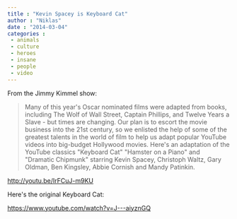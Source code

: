 ```yaml
---
title : "Kevin Spacey is Keyboard Cat"
author : "Niklas"
date : "2014-03-04"
categories : 
 - animals
 - culture
 - heroes
 - insane
 - people
 - video
---
```


From the Jimmy Kimmel show:

> Many of this year's Oscar nominated films were adapted from books, including The Wolf of Wall Street, Captain Phillips, and Twelve Years a Slave - but times are changing. Our plan is to escort the movie business into the 21st century, so we enlisted the help of some of the greatest talents in the world of film to help us adapt popular YouTube videos into big-budget Hollywood movies. Here's an adaptation of the YouTube classics "Keyboard Cat" "Hamster on a Piano" and "Dramatic Chipmunk" starring Kevin Spacey, Christoph Waltz, Gary Oldman, Ben Kingsley, Abbie Cornish and Mandy Patinkin.

http://youtu.be/IrFCuJ-m9KU

Here's the original Keyboard Cat:

https://www.youtube.com/watch?v=J---aiyznGQ

